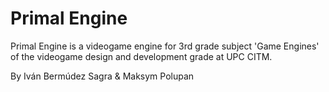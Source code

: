 # Primal Engine

Primal Engine is a videogame engine for 3rd grade subject 'Game Engines' of the videogame design and development grade at UPC CITM.

By Iván Bermúdez Sagra & Maksym Polupan
